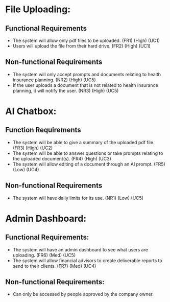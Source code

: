 # File Uploading: 
## Functional Requirements 
* The system will allow only pdf files to be uploaded. (FR1) (High) (UC1)
* Users will upload the file from their hard drive. (FR2) (High) (UC1)
## Non-functional Requirements
* The system will only accept prompts and documents relating to health insurance planning. (NR2) (High) (UC5)
* If the user uploads a document that is not related to health insurance planning, it will notify the user. (NR3) (High) (UC5)
# AI Chatbox:
## Function Requirements
* The system will be able to give a summary of the uploaded pdf file. (FR3) (High) (UC2)
* The system will be able to answer questions or take prompts relating to the uploaded document(s). (FR4) (High) (UC3)
* The system will allow editing of a document through an AI prompt. (FR5) (Low) (UC4)
## Non-functional Requirements
* The system will have daily limits for its use. (NR1) (Low) (UC5)
# Admin Dashboard:
## Functional Requirements:
* The system will have an admin dashboard to see what users are uploading. (FR6) (Med) (UC5)
* The system will allow financial advisors to create deliverable reports to send to their clients. (FR7) (Med) (UC4)
## Non-functional Requirements: 
* Can only be accessed by people approved by the company owner. 


